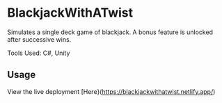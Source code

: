 # BlackjackWithATwist

Simulates a single deck game of blackjack. A bonus feature is unlocked after successive wins.

Tools Used: C#, Unity

## Usage
View the live deployment
[Here}(https://blackjackwithatwist.netlify.app/)
